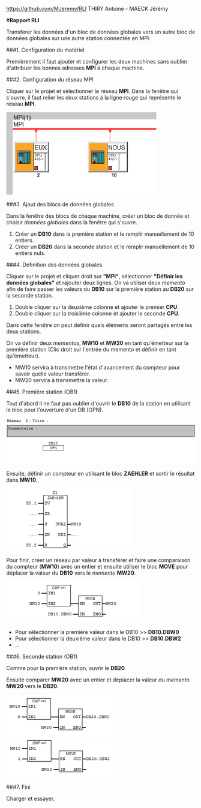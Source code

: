 <a href=https://github.com/MJeremy/RLI>https://github.com/MJeremy/RLI</a>
THIRY Antoine - MAECK Jérémy


#**Rapport RLI**

Transferer les données d'un bloc de données globales vers un autre bloc de données globales sur une autre station connectée en MPI.

###1. Configuration du matériel

Premièrement il faut ajouter et configurer les deux machines sans oublier d'attribuer les bonnes adresses **MPI** à chaque machine.

###2. Configuration du réseau MPI

Cliquer sur le projet et sélectionner le réseau **MPI**. Dans la fenêtre qui s'ouvre, il faut relier les deux stations à la ligne rouge qui représente le réseau **MPI**.

![MPI](ressources/MPI.PNG)

###3. Ajout des blocs de données globales

Dans la fenêtre des blocs de chaque machine, créer un bloc de donnée et choisir *données globales* dans la fenêtre qui s'ouvre. 

1. Créer un **DB10** dans la première station et le remplir manuellement de 10 entiers.
2. Créer un **DB20** dans la seconde station et le remplir manuellement de 10 entiers nuls.

###4. Définition des données globales

Cliquer sur le projet et cliquer droit sur **"MPI"**, sélectionner **"Définir les données globales"** et rajouter deux lignes. On va utiliser deux *memento* afin de faire passer les valeurs du **DB10** sur la première station au **DB20** sur la seconde station. 

1. Double cliquer sur la deuxième colonne et ajouter le premier **CPU**.
2. Double cliquer sur la troisième colonne et ajouter le seconde **CPU**.

Dans cette fenêtre on peut définir quels éléments seront partagés entre les deux stations.

On va définir deux *mementos*, **MW10** et **MW20** en tant qu'émetteur sur la première station (Clic droit sur l'entrée du memento et définir en tant qu'émetteur). 

+ MW10 servira à transmettre l'état d'avancement du compteur pour savoir quelle valeur transférer.
+ MW20 servira à transmettre la valeur.

###5. Première station (OB1)

Tout d'abord il ne faut pas oublier d'ouvrir le **DB10** de la station en utilisant le bloc pour l'ouverture d'un DB (OPN).

![OPEN](ressources/OpenDB.PNG)

Ensuite, définir un compteur en utilisant le bloc **ZAEHLER** et sortir le résultat dans **MW10**. 

![ZAEHLER](ressources/Compteur.PNG)

Pour finir, créer un réseau par valeur à transférer et faire une comparaison du compteur (**MW10**) avec un entier et ensuite utiliser le bloc **MOVE** pour déplacer la valeur du **DB10** vers le *memento* **MW20**.

![MOVE1](ressources/Comptage.PNG)

+ Pour sélectionner la première valeur dans le DB10 >> **DB10.DBW0**
+ Pour sélectionner la deuxième valeur dans le DB10 >> **DB10.DBW2**
+ ...

###6. Seconde station (OB1)

Comme pour la première station, ouvrir le **DB20**.

Ensuite comparer **MW20** avec un entier et déplacer la valeur du *memento* **MW20** vers le **DB20**.

![MOVE2](ressources/move2.PNG)
![MOVE22](ressources/move22.PNG)

###7. Fini

Charger et essayer.


